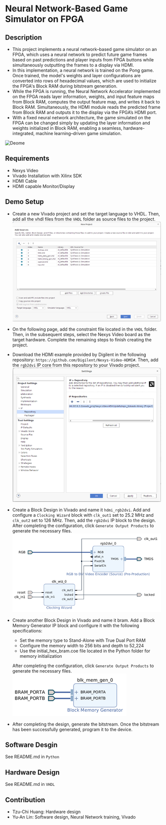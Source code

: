 # Neural Network-Based Game Simulator on FPGA
## Description
- This project implements a neural network–based game simulator on an FPGA, which uses a neural network to predict future game frames based on past predictions and player inputs from FPGA buttons while simultaneously outputting the frames to a display via HDMI.
- In this implementation, a neural network is trained on the Pong game. Once trained, the model's weights and layer configurations are converted into rows of hexadecimal values, which are used to initialize the FPGA's Block RAM during bitstream generation.
- While the FPGA is running, the Neural Network Accelerator implemented on the FPGA reads layer information, weights, and input feature maps from Block RAM, computes the output feature map, and writes it back to Block RAM. Simultaneously, the HDMI module reads the predicted frame from Block RAM and outputs it to the display via the FPGA’s HDMI port.
- With a fixed neural network architecture, the game simulated on the FPGA can be changed simply by updating the layer information and weights initialized in Block RAM, enabling a seamless, hardware-integrated, machine learning–driven game simulation.

![Deome](Image/demo.gif)

## Requirements
- Nexys Video
- Vivado Installation with Xilinx SDK
- HDMI Cable
- HDMI capable Monitor/Display

## Demo Setup
- Create a new Vivado project and set the target language to VHDL. Then, add all the vhdl files from the ```VHDL``` folder as source files to the project.
![Step 1](Image/step_1.png)
- On the following page, add the constraint file located in the ```VHDL``` folder. Then, in the subsequent steps, select the Nexys Video board as the target hardware. Complete the remaining steps to finish creating the project.
- Download the HDMI example provided by Digilent in the following repository: ```https://github.com/Digilent/Nexys-Video-HDMI#```. Then, add the ```rgb2dvi``` IP core from this repository to your Vivado project.
![Step 3](Image/step_3.png)
- Create a Block Design in Vivado and name it ```hdmi_rgb2dvi```. Add and configure a ```Clocking Wizard``` block with ```clk_out1``` set to 25.2 MHz and ```clk_out2``` set to 126 MHz. Then, add the ```rgb2dvi``` IP block to the design. After completing the configuration, click ```Generate Output Products``` to generate the necessary files.
![Step 4](Image/step_4.png)
- Create another Block Design in Vivado and name it bram. Add a Block Memory Generator IP block and configure it with the following specifications:
    - Set the memory type to Stand-Alone with True Dual Port RAM
    - Configure the memory width to 256 bits and depth to 52,224
    - Use the initial_hex_bram.coe file located in the Python folder for memory initialization

    After completing the configuration, click ```Generate Output Products``` to generate the necessary files.
    ![Step 5](Image/step_5.png)

- After completing the design, generate the bitstream. Once the bitstream has been successfully generated, program it to the device.

## Software Desgin
See README.md in ```Python```

## Hardware Design
See README.md in ```VHDL```

## Contribution
- Tzu-Chi Huang: Hardware design
- Yu-An Lin: Software design, Neural Network training, Vivado












